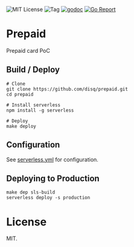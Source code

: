 ![MIT License](https://img.shields.io/badge/license-MIT-blue.svg)
![Tag](https://img.shields.io/github/tag/disq/prepaid.svg)
[![godoc](https://img.shields.io/badge/godoc-reference-blue.svg)](https://godoc.org/github.com/disq/prepaid)
[![Go Report](https://goreportcard.com/badge/github.com/disq/prepaid)](https://goreportcard.com/report/github.com/disq/prepaid)

# Prepaid

Prepaid card PoC

## Build / Deploy

    # Clone
    git clone https://github.com/disq/prepaid.git
    cd prepaid

    # Install serverless
    npm install -g serverless

    # Deploy
    make deploy

## Configuration

See [serverless.yml](./serverless.yml) for configuration.

## Deploying to Production

    make dep sls-build
    serverless deploy -s production

# License

MIT.
